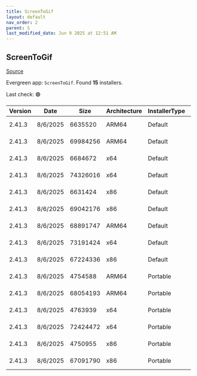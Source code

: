 ```yaml
---
title: ScreenToGif
layout: default
nav_order: 2
parent: S
last_modified_date: Jun 9 2025 at 12:51 AM
---
```


## ScreenToGif

[Source](https://github.com/NickeManarin/ScreenToGif)

Evergreen app: `ScreenToGif`. Found **15** installers.

Last check: 🟢

| Version | Date     | Size     | Architecture | InstallerType | Type | URI                                                                                                                                                                                                                                  |
| ------- | -------- | -------- | ------------ | ------------- | ---- | ------------------------------------------------------------------------------------------------------------------------------------------------------------------------------------------------------------------------------------ |
| 2.41.3  | 8/6/2025 | 6635520  | ARM64        | Default       | msi  | [https://github.com/NickeManarin/ScreenToGif/releases/download/2.41.3/ScreenToGif.2.41.3.Light.Setup.Arm64.msi](https://github.com/NickeManarin/ScreenToGif/releases/download/2.41.3/ScreenToGif.2.41.3.Light.Setup.Arm64.msi)       |
| 2.41.3  | 8/6/2025 | 69984256 | ARM64        | Default       | msi  | [https://github.com/NickeManarin/ScreenToGif/releases/download/2.41.3/ScreenToGif.2.41.3.Setup.Arm64.msi](https://github.com/NickeManarin/ScreenToGif/releases/download/2.41.3/ScreenToGif.2.41.3.Setup.Arm64.msi)                   |
| 2.41.3  | 8/6/2025 | 6684672  | x64          | Default       | msi  | [https://github.com/NickeManarin/ScreenToGif/releases/download/2.41.3/ScreenToGif.2.41.3.Light.Setup.x64.msi](https://github.com/NickeManarin/ScreenToGif/releases/download/2.41.3/ScreenToGif.2.41.3.Light.Setup.x64.msi)           |
| 2.41.3  | 8/6/2025 | 74326016 | x64          | Default       | msi  | [https://github.com/NickeManarin/ScreenToGif/releases/download/2.41.3/ScreenToGif.2.41.3.Setup.x64.msi](https://github.com/NickeManarin/ScreenToGif/releases/download/2.41.3/ScreenToGif.2.41.3.Setup.x64.msi)                       |
| 2.41.3  | 8/6/2025 | 6631424  | x86          | Default       | msi  | [https://github.com/NickeManarin/ScreenToGif/releases/download/2.41.3/ScreenToGif.2.41.3.Light.Setup.x86.msi](https://github.com/NickeManarin/ScreenToGif/releases/download/2.41.3/ScreenToGif.2.41.3.Light.Setup.x86.msi)           |
| 2.41.3  | 8/6/2025 | 69042176 | x86          | Default       | msi  | [https://github.com/NickeManarin/ScreenToGif/releases/download/2.41.3/ScreenToGif.2.41.3.Setup.x86.msi](https://github.com/NickeManarin/ScreenToGif/releases/download/2.41.3/ScreenToGif.2.41.3.Setup.x86.msi)                       |
| 2.41.3  | 8/6/2025 | 68891747 | ARM64        | Default       | msix | [https://github.com/NickeManarin/ScreenToGif/releases/download/2.41.3/ScreenToGif.2.41.3.Package.arm64.msix](https://github.com/NickeManarin/ScreenToGif/releases/download/2.41.3/ScreenToGif.2.41.3.Package.arm64.msix)             |
| 2.41.3  | 8/6/2025 | 73191424 | x64          | Default       | msix | [https://github.com/NickeManarin/ScreenToGif/releases/download/2.41.3/ScreenToGif.2.41.3.Package.x64.msix](https://github.com/NickeManarin/ScreenToGif/releases/download/2.41.3/ScreenToGif.2.41.3.Package.x64.msix)                 |
| 2.41.3  | 8/6/2025 | 67224336 | x86          | Default       | msix | [https://github.com/NickeManarin/ScreenToGif/releases/download/2.41.3/ScreenToGif.2.41.3.Package.x86.msix](https://github.com/NickeManarin/ScreenToGif/releases/download/2.41.3/ScreenToGif.2.41.3.Package.x86.msix)                 |
| 2.41.3  | 8/6/2025 | 4754588  | ARM64        | Portable      | zip  | [https://github.com/NickeManarin/ScreenToGif/releases/download/2.41.3/ScreenToGif.2.41.3.Light.Portable.Arm64.zip](https://github.com/NickeManarin/ScreenToGif/releases/download/2.41.3/ScreenToGif.2.41.3.Light.Portable.Arm64.zip) |
| 2.41.3  | 8/6/2025 | 68054193 | ARM64        | Portable      | zip  | [https://github.com/NickeManarin/ScreenToGif/releases/download/2.41.3/ScreenToGif.2.41.3.Portable.Arm64.zip](https://github.com/NickeManarin/ScreenToGif/releases/download/2.41.3/ScreenToGif.2.41.3.Portable.Arm64.zip)             |
| 2.41.3  | 8/6/2025 | 4763939  | x64          | Portable      | zip  | [https://github.com/NickeManarin/ScreenToGif/releases/download/2.41.3/ScreenToGif.2.41.3.Light.Portable.x64.zip](https://github.com/NickeManarin/ScreenToGif/releases/download/2.41.3/ScreenToGif.2.41.3.Light.Portable.x64.zip)     |
| 2.41.3  | 8/6/2025 | 72424472 | x64          | Portable      | zip  | [https://github.com/NickeManarin/ScreenToGif/releases/download/2.41.3/ScreenToGif.2.41.3.Portable.x64.zip](https://github.com/NickeManarin/ScreenToGif/releases/download/2.41.3/ScreenToGif.2.41.3.Portable.x64.zip)                 |
| 2.41.3  | 8/6/2025 | 4750955  | x86          | Portable      | zip  | [https://github.com/NickeManarin/ScreenToGif/releases/download/2.41.3/ScreenToGif.2.41.3.Light.Portable.x86.zip](https://github.com/NickeManarin/ScreenToGif/releases/download/2.41.3/ScreenToGif.2.41.3.Light.Portable.x86.zip)     |
| 2.41.3  | 8/6/2025 | 67091790 | x86          | Portable      | zip  | [https://github.com/NickeManarin/ScreenToGif/releases/download/2.41.3/ScreenToGif.2.41.3.Portable.x86.zip](https://github.com/NickeManarin/ScreenToGif/releases/download/2.41.3/ScreenToGif.2.41.3.Portable.x86.zip)                 |
